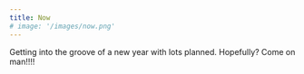 ```yaml
---
title: Now
# image: '/images/now.png'
---
```


Getting into the groove of a new year with lots planned.  Hopefully? Come on man!!!!


